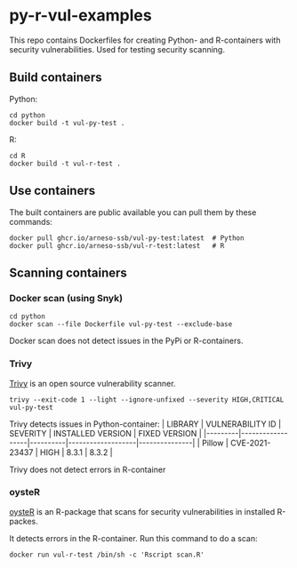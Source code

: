 # py-r-vul-examples
This repo contains Dockerfiles for creating Python- and R-containers with
security vulnerabilities. Used for testing security scanning.

## Build containers
Python:
```
cd python
docker build -t vul-py-test .
```

R:
```
cd R
docker build -t vul-r-test .
```

## Use containers
The built containers are public available you can pull them by these commands:
```
docker pull ghcr.io/arneso-ssb/vul-py-test:latest  # Python
docker pull ghcr.io/arneso-ssb/vul-r-test:latest   # R
```

## Scanning containers
### Docker scan (using Snyk)
```
cd python
docker scan --file Dockerfile vul-py-test --exclude-base
```
Docker scan does not detect issues in the PyPi or R-containers.

### Trivy
[Trivy](https://github.com/aquasecurity/trivy) is an open source vulnerability
scanner.

```
trivy --exit-code 1 --light --ignore-unfixed --severity HIGH,CRITICAL vul-py-test
```

Trivy detects issues in Python-container:
| LIBRARY | VULNERABILITY ID | SEVERITY | INSTALLED VERSION | FIXED VERSION |
|---------|------------------|----------|-------------------|---------------|
| Pillow  | CVE-2021-23437   | HIGH     | 8.3.1             | 8.3.2         |

Trivy does not detect errors in R-container

### oysteR
[oysteR](https://github.com/sonatype-nexus-community/oysteR) is an R-package
that scans for security vulnerabilities in installed R-packes.

It detects errors in the R-container. Run this command to do a scan:
```
docker run vul-r-test /bin/sh -c 'Rscript scan.R'
```
